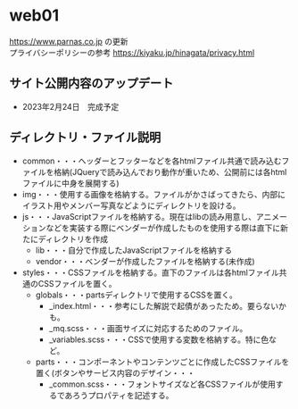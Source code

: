 # web01
https://www.parnas.co.jp の更新  
プライバシーポリシーの参考
 https://kiyaku.jp/hinagata/privacy.html

## サイト公開内容のアップデート
* 2023年2月24日　完成予定

## ディレクトリ・ファイル説明
* common・・・ヘッダーとフッターなどを各htmlファイル共通で読み込むファイルを格納(JQueryで読み込んでおり動作が重いため、公開前には各htmlファイルに中身を展開する)
* img・・・使用する画像を格納する。ファイルがかさばってきたら、内部にイラスト用やメンバー写真などようにディレクトリを設ける。
* js・・・JavaScriptファイルを格納する。現在はlibの読み用意し、アニメーションなどを実装する際にベンダーが作成したものを使用する際は直下に新たにディレクトリを作成
  * lib・・・自分で作成したJavaScriptファイルを格納する
  * vendor・・・ベンダーが作成したファイルを格納する(未作成)
* styles・・・CSSファイルを格納する。直下のファイルは各htmlファイル共通のCSSファイルを置く。
  * globals・・・partsディレクトリで使用するCSSを置く。
    * _index.html・・・参考にした解説で起債があったため。要らないかも。
    * _mq.scss・・・画面サイズに対応するためのファイル。
    * _variables.scss・・・CSSで使用する変数を格納する。特に色など。
  * parts・・・コンポーネントやコンテンツごとに作成したCSSファイルを置く(ボタンやサービス内容のデザイン・・・
    * _common.scss・・・フォントサイズなど各CSSファイルが使用するであろうプロパティを記述する。
